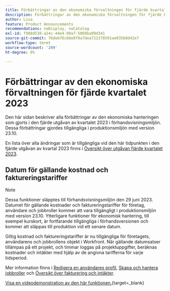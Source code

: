 ```yaml
---
title: Förbättringar av den ekonomiska förvaltningen för fjärde kvartalet 2023
description: Förbättringar av den ekonomiska förvaltningen för fjärde kvartalet 2023
author: Lisa
feature: Product Announcements
recommendations: noDisplay, noCatalog
exl-id: f908d538-a24c-44e4-99a7-5069ba99d341
source-git-commit: 76deb76c66e8f8a7dea721378591ae035b8d42e7
workflow-type: tm+mt
source-wordcount: '209'
ht-degree: 0%

---
```


# Förbättringar av den ekonomiska förvaltningen för fjärde kvartalet 2023

Den här sidan beskriver alla förbättringar av den ekonomiska hanteringen som gjorts i den fjärde utgåvan av kvartalet 2023 i förhandsvisningsmiljön. Dessa förbättringar gjordes tillgängliga i produktionsmiljön med version 23.10.

En lista över alla ändringar som är tillgängliga vid den här tidpunkten i den fjärde utgåvan av kvartal 2023 finns i [Översikt över utgåvan fjärde kvartalet 2023](/help/quicksilver/product-announcements/product-releases/23-q4-release-activity/23-q4-release-overview.md).

## Datum för gällande kostnad och faktureringstariffer

>[!NOTE]
>
>Dessa funktioner släpptes till förhandsvisningsmiljön den 29 juni 2023. Datumet för gällande kostnader och faktureringstariffer för företag, användare och jobbroller kommer att vara tillgängligt i produktionsmiljön med version 23.10. Ytterligare funktioner för ekonomisk hantering, till exempel kurskort, är fortfarande tillgängliga i förhandsversionen och kommer att släppas till produktion vid ett senare datum.

Giltig kostnad och faktureringstariffer är nu tillgängliga för företagets, användarens och jobbrollens objekt i Workfront. När gällande datumsatser tillämpas på ett projekt, och timmar loggas på projektuppgifter, beräknas kostnader och intäkter med hjälp av de angivna tarifferna för varje tidsperiod.

Mer information finns i [Redigera en användares profil](/help/quicksilver/administration-and-setup/add-users/create-and-manage-users/edit-a-users-profile.md), [Skapa och hantera jobbroller](/help/quicksilver/administration-and-setup/set-up-workfront/organizational-setup/create-manage-job-roles.md) och [Översikt över fakturering och intäkter](/help/quicksilver/manage-work/projects/project-finances/billing-and-revenue-overview.md).

[Visa en videodemonstration av den här funktionen.](https://video.tv.adobe.com/v/3424915/){target=_blank}
